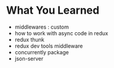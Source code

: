 # What You Learned 

- middlewares : custom
- how to work with async code in redux
- redux thunk
- redux dev tools middleware
- concurrently package
- json-server
